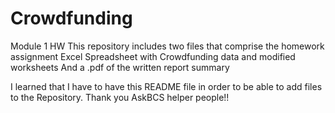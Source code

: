 # Crowdfunding
Module 1 HW
This repository includes two files that comprise the homework assignment
Excel Spreadsheet with Crowdfunding data and modified worksheets
And a .pdf of the written report summary

I learned that I have to have this README file in order to be able to add files to the Repository.
Thank you AskBCS helper people!!
